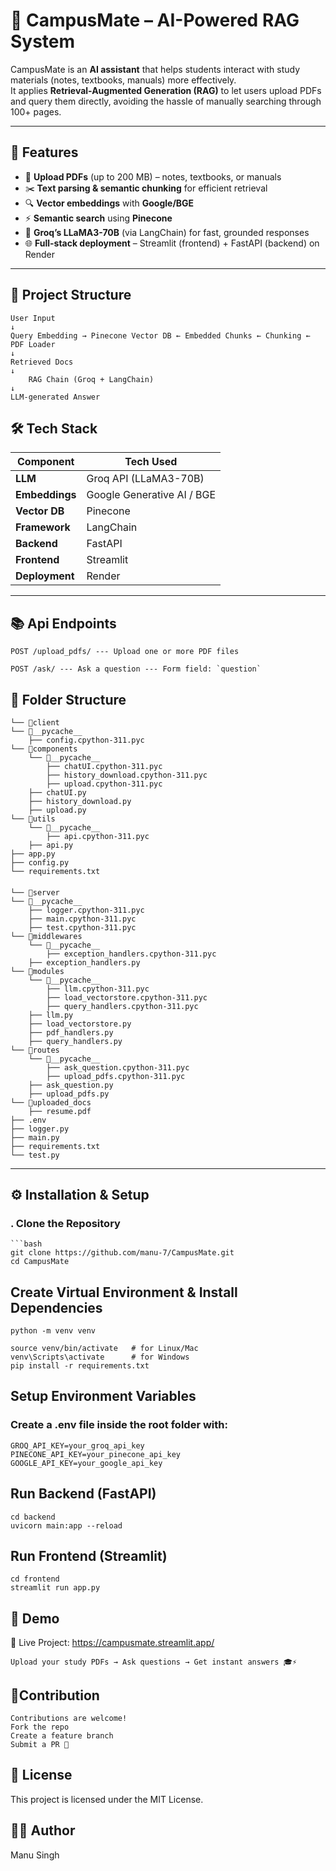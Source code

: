 # 📘 CampusMate – AI-Powered RAG System

CampusMate is an **AI assistant** that helps students interact with study materials (notes, textbooks, manuals) more effectively.  
It applies **Retrieval-Augmented Generation (RAG)** to let users upload PDFs and query them directly, avoiding the hassle of manually searching through 100+ pages.

---

## 🚀 Features
- 📂 **Upload PDFs** (up to 200 MB) – notes, textbooks, or manuals  
- ✂️ **Text parsing & semantic chunking** for efficient retrieval  
- 🔍 **Vector embeddings** with **Google/BGE**  
- ⚡ **Semantic search** using **Pinecone**  
- 🤖 **Groq’s LLaMA3-70B** (via LangChain) for fast, grounded responses  
- 🌐 **Full-stack deployment** – Streamlit (frontend) + FastAPI (backend) on Render  

---

## 📂 Project Structure

    User Input
    ↓
    Query Embedding → Pinecone Vector DB ← Embedded Chunks ← Chunking ← PDF Loader
    ↓
    Retrieved Docs
    ↓
        RAG Chain (Groq + LangChain)
    ↓
    LLM-generated Answer

## 🛠️ Tech Stack

| Component   | Tech Used                          |
|-------------|------------------------------------|
| **LLM**     | Groq API (LLaMA3-70B)             |
| **Embeddings** | Google Generative AI / BGE      |
| **Vector DB**  | Pinecone                        |
| **Framework**  | LangChain                       |
| **Backend**    | FastAPI                         |
| **Frontend**   | Streamlit                       |
| **Deployment** | Render                          |

---
## 📚 Api Endpoints

    POST /upload_pdfs/ --- Upload one or more PDF files

    POST /ask/ --- Ask a question --- Form field: `question`


## 📁 Folder Structure

    └── 📁client
    └── 📁__pycache__
        ├── config.cpython-311.pyc
    └── 📁components
        └── 📁__pycache__
            ├── chatUI.cpython-311.pyc
            ├── history_download.cpython-311.pyc
            ├── upload.cpython-311.pyc
        ├── chatUI.py
        ├── history_download.py
        ├── upload.py
    └── 📁utils
        └── 📁__pycache__
            ├── api.cpython-311.pyc
        ├── api.py
    ├── app.py
    ├── config.py
    └── requirements.txt

####

    └── 📁server
    └── 📁__pycache__
        ├── logger.cpython-311.pyc
        ├── main.cpython-311.pyc
        ├── test.cpython-311.pyc
    └── 📁middlewares
        └── 📁__pycache__
            ├── exception_handlers.cpython-311.pyc
        ├── exception_handlers.py
    └── 📁modules
        └── 📁__pycache__
            ├── llm.cpython-311.pyc
            ├── load_vectorstore.cpython-311.pyc
            ├── query_handlers.cpython-311.pyc
        ├── llm.py
        ├── load_vectorstore.py
        ├── pdf_handlers.py
        ├── query_handlers.py
    └── 📁routes
        └── 📁__pycache__
            ├── ask_question.cpython-311.pyc
            ├── upload_pdfs.cpython-311.pyc
        ├── ask_question.py
        ├── upload_pdfs.py
    └── 📁uploaded_docs
        ├── resume.pdf
    ├── .env
    ├── logger.py
    ├── main.py
    ├── requirements.txt
    └── test.py

---

## ⚙️ Installation & Setup

### . Clone the Repository
    ```bash
    git clone https://github.com/manu-7/CampusMate.git
    cd CampusMate

## Create Virtual Environment & Install Dependencies

    python -m venv venv

    source venv/bin/activate   # for Linux/Mac
    venv\Scripts\activate      # for Windows
    pip install -r requirements.txt

## Setup Environment Variables

### Create a .env file inside the root folder with:
    GROQ_API_KEY=your_groq_api_key
    PINECONE_API_KEY=your_pinecone_api_key
    GOOGLE_API_KEY=your_google_api_key

## Run Backend (FastAPI)

    cd backend
    uvicorn main:app --reload

## Run Frontend (Streamlit)

    cd frontend
    streamlit run app.py

## 📸 Demo

🔗 Live Project: https://campusmate.streamlit.app/

    Upload your study PDFs → Ask questions → Get instant answers 🎓⚡


## 🤝Contribution

    Contributions are welcome!
    Fork the repo
    Create a feature branch
    Submit a PR 🚀

## 📜 License

  This project is licensed under the MIT License.

## 👨‍💻 Author

Manu Singh
